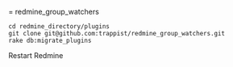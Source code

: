 = redmine_group_watchers

```
cd redmine_directory/plugins
git clone git@github.com:trappist/redmine_group_watchers.git
rake db:migrate_plugins
```

Restart Redmine
